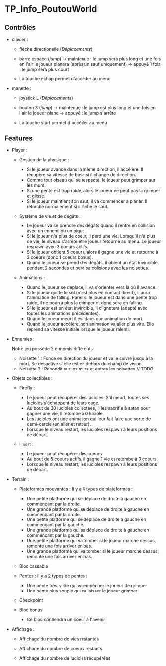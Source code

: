# TP_Info_PoutouWorld


## __Contrôles__

- clavier :
		
	- flèche directionelle (*Déplacements*)
	- barre espace (*jump*)
		-> maintenue : le jump sera plus long et une fois en l'air le joueur planera (après un sauf uniquement)
		-> appuyé 1 fois : le jump sera plus court

	- La touche echap permet d'accéder au menu

- manette : 
	- joystick L (*Déplacements*)
	- bouton 3 (*jump*)
		-> maintenue : le jump est plus long et une fois en l'air le joueur plane
		-> appuyé : le jump s'arrête

	- La touche start permet d'accéder au menu



## __Features__

- Player :
	- Gestion de la physique :
		- Si le joueur avance dans la même direction, il accélère. Il récupère sa vitesse de base si il change de direction.
		- Comme tout oiseau qui se respecte, le joueur peut grimper sur les murs.
		- Si une pente est trop raide, alors le joueur ne peut pas la grimper et glisse.
		- Si le joueur maintient son saut, il va commencer à planer. Il retombe normalement si il lâche le saut.

	- Système de vie et de dégâts :
		- Le joueur va se prendre des dégâts quand il rentre en collision avec un ennemi ou un pique.
		- Si le joueur n'a plus de coeur, il perd une vie. Lorsqu'il n'a plus de vie, le niveau s'arrête et le joueur retourne au menu.
		  Le joueur respawn avec 3 coeurs actifs.
		- Si le joueur obtient 5 coeurs, alors il gagne une vie et retourne à 3 coeurs (donc 1 coeurs bonus).
		- Quand le joueur se prend des dégâts, il obient un état invincible pendant 2 secondes et perd sa colisions avec les noisettes.

	- Animations :
		- Quand le joueur se déplace, il va s'orienter vers là où il avance.
		- Si le joueur quitte le sol (n'est plus en contact direct), il aura l'animation de falling.
		  Pareil si le joueur est dans une pente trop raide, il ne pourra plus la grimper et donc sera en falling.
		- Si le joueur est en état invincible, il clignotera (adapté avec toutes les animations précédentes).
		- Quand le joueur meurt il est dans une animation de mort.
		- Quand le joueur accélère, son animation va aller plus vite. Elle reprend sa vitesse initiale lorsque le joueur ralenti.


- Ennemies :

	Notre jeu possède 2 ennemis différents

	- Noisette 1 : 	Fonce en direction du joueur et va le suivre jusqu'à la mort.
			Se désactive si elle est en dehors du champ de vision.
	- Noisette 2 : 	Rebondit sur les murs et entres les noisettes // TODO


- Objets collectibles :
	- Firefly :
		- Le joueur peut récupérer des lucioles. S'il meurt, toutes ses lucioles s'échappent de leurs cage.
		- Au bout de 30 lucioles collectées, il les sacrifie à satan pour gagner une vie, il retombe à 0 luciole.
		- Les lucioles ont une animation qui leur fait faire une sorte de demi-cercle (en aller et retour).
		- Lorsque le niveau restart, les lucioles respawn à leurs positions de départ.

	- Heart :
		- Le joueur peut récupérer des coeurs.
		- Au bout de 5 coeurs actifs, il gagne 1 vie et retombe à 3 coeurs.
		- Lorsque le niveau restart, les lucioles respawn à leurs positions de départ.



- Terrain :
	- Plateformes mouvantes :
	Il y a 4 types de plateformes :
		- Une petite platforme qui se déplace de droite à gauche en commençant par la droite.
		- Une grande platforme qui se déplace de droite à gauche en commençant par la droite.
		- Une petite platforme qui se déplace de droite à gauche en commençant par la gauche.
		- Une grande platforme qui se déplace de droite à gauche en commençant par la gauche.
		- Une petite platforme qui va tomber si le joueur marche dessus, remonte une fois arriver en bas.
		- Une grande platforme qui va tomber si le joueur marche dessus, remonte une fois arriver en bas.

	- Bloc cassable

	- Pentes :
	Il y a 2 types de pentes :
		- Une pente très raide qui va empêcher le joueur de grimper
		- Une pente plus souple qui va laisser le joueur grimper

	- Checkpoint

	- Bloc bonus
		- Ce bloc contiendra un coeur à l'avenir


- Affichage :
	- Affichage du nombre de vies restantes

	- Affichage du nombre de coeurs restants

	- Affichage du nombre de lucioles récupérées
